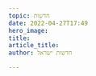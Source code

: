 ```yaml
---
topic: חדשות
date: 2022-04-27T17:49
hero_image: 
title: 
article_title: 
author: חדשות ישראל

---
```

